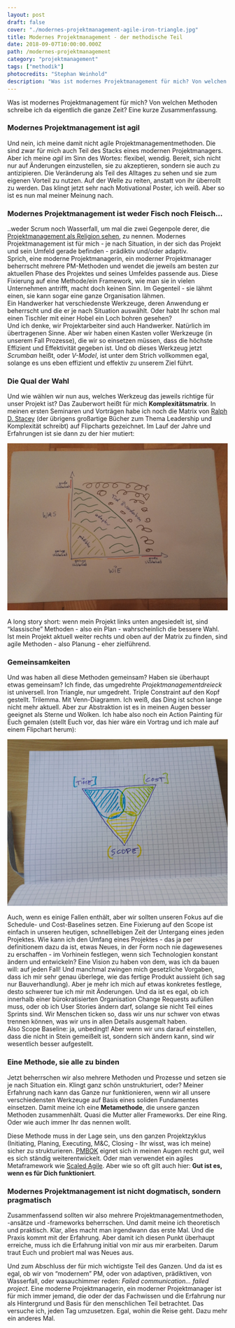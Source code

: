 ```yaml
---
layout: post
draft: false
cover: "./modernes-projektmanagement-agile-iron-triangle.jpg"
title: Modernes Projektmanagement - der methodische Teil
date: 2018-09-07T10:00:00.000Z
path: /modernes-projektmanagement
category: "projektmanagement"
tags: ["methodik"]
photocredits: "Stephan Weinhold"
description: "Was ist modernes Projektmanagement für mich? Von welchen Methoden schreibe ich da eigentlich die ganze Zeit? Eine kurze Zusammenfassung."
---
```


Was ist modernes Projektmanagement für mich? Von welchen Methoden schreibe ich da eigentlich die ganze Zeit? Eine kurze Zusammenfassung.

### Modernes Projektmanagement ist agil

Und nein, ich meine damit nicht agile Projektmanagementmethoden. Die sind zwar für mich auch Teil des Stacks eines modernen Projektmanagers. Aber ich meine _agil_ im Sinn des Wortes: flexibel, wendig. Bereit, sich nicht nur auf Änderungen einzustellen, sie zu akzeptieren, sondern sie auch zu antizipieren. Die Veränderung als Teil des Alltages zu sehen und sie zum eigenen Vorteil zu nutzen. Auf der Welle zu reiten, anstatt von ihr überrollt zu werden. Das klingt jetzt sehr nach Motivational Poster, ich weiß. Aber so ist es nun mal meiner Meinung nach.

### Modernes Projektmanagement ist weder Fisch noch Fleisch…

..weder Scrum noch Wasserfall, um mal die zwei Gegenpole derer, die [Projektmanagement als Religion sehen](/too-scrum), zu nennen. Modernes Projektmanagement ist für mich - je nach Situation, in der sich das Projekt und sein Umfeld gerade befinden - prädiktiv und/oder adaptiv.  
Sprich, eine moderne Projektmanagerin, ein moderner Projektmanager beherrscht mehrere PM-Methoden und wendet die jeweils am besten zur aktuellen Phase des Projektes und seines Umfeldes passende aus. Diese Fixierung auf eine Methode/ein Framework, wie man sie in vielen Unternehmen antrifft, macht doch keinen Sinn. Im Gegenteil - sie lähmt einen, sie kann sogar eine ganze Organisation lähmen.  
Ein Handwerker hat verschiedenste Werkzeuge, deren Anwendung er beherrscht und die er je nach Situation auswählt. Oder habt Ihr schon mal einen Tischler mit einer Hobel ein Loch bohren gesehen?  
Und ich denke, wir Projektarbeiter sind auch Handwerker. Natürlich im übertragenen Sinne. Aber wir haben einen Kasten voller Werkzeuge (in unserem Fall Prozesse), die wir so einsetzen müssen, dass die höchste Effizient und Effektivität gegeben ist. Und ob dieses Werkzeug jetzt _Scrumban_ heißt, oder _V-Model_, ist unter dem Strich vollkommen egal, solange es uns eben effizient und effektiv zu unserem Ziel führt.

### Die Qual der Wahl

Und wie wählen wir nun aus, welches Werkzeug das jeweils richtige für unser Projekt ist? Das Zauberwort heißt für mich **Komplexitätsmatrix**. In meinen ersten Seminaren und Vorträgen habe ich noch die Matrix von [Ralph D. Stacey](https://en.m.wikipedia.org/wiki/Ralph_D._Stacey) (der übrigens großartige Bücher zum Thema Leadership und Komplexität schreibt) auf Flipcharts gezeichnet. Im Lauf der Jahre und Erfahrungen ist sie dann zu der hier mutiert:

![Projektmanagement Komplexitätsmatrix](./modernes-projektmanagement-komplexitaet-matrix.jpg)

A long story short: wenn mein Projekt links unten angesiedelt ist, sind “klassische” Methoden - also ein Plan - wahrscheinlich die bessere Wahl. Ist mein Projekt aktuell weiter rechts und oben auf der Matrix zu finden, sind agile Methoden - also Planung - eher zielführend.

### Gemeinsamkeiten

Und was haben all diese Methoden gemeinsam? Haben sie überhaupt etwas gemeinsam? Ich finde, das umgedrehte _Projektmanagementdreieck_ ist universell. Iron Triangle, nur umgedreht. Triple Constraint auf den Kopf gestellt. Trilemma. Mit Venn-Diagramm. Ich weiß, das Ding ist schon lange nicht mehr aktuell. Aber zur Abstraktion ist es in meinen Augen besser geeignet als Sterne und Wolken. Ich habe also noch ein Action Painting für Euch gemalen (stellt Euch vor, das hier wäre ein Vortrag und ich male auf einem Flipchart herum):

![Projektmanagement Agiles Dreieck](./modernes-projektmanagement-agile-iron-triangle.jpg)

Auch, wenn es einige Fallen enthält, aber wir sollten unseren Fokus auf die Schedule- und Cost-Baselines setzen. Eine Fixierung auf den Scope ist einfach in unseren heutigen, schnelllebigen Zeit der Untergang eines jeden Projektes. Wie kann ich den Umfang eines Projektes - das ja per definitionem dazu da ist, etwas Neues, in der Form noch nie dagewesenes zu erschaffen - im Vorhinein festlegen, wenn sich Technologien konstant ändern und entwickeln? Eine Vision zu haben von dem, was ich da bauen will: auf jeden Fall! Und manchmal zwingen mich gesetzliche Vorgaben, dass ich mir sehr genau überlege, wie das fertige Produkt aussieht (ich sag nur Bauverhandlung). Aber je mehr ich mich auf etwas konkretes festlege, desto schwerer tue ich mir mit Änderungen. Und da ist es egal, ob ich innerhalb einer bürokratisierten Organisation Change Requests aufüllen muss, oder ob ich User Stories ändern darf, solange sie nicht Teil eines Sprints sind. Wir Menschen ticken so, dass wir uns nur schwer von etwas trennen können, was wir uns in allen Details ausgemalt haben.  
Also Scope Baseline: ja, unbedingt! Aber wenn wir uns darauf einstellen, dass die nicht in Stein gemeißelt ist, sondern sich ändern kann, sind wir wesentlich besser aufgestellt.

### Eine Methode, sie alle zu binden

Jetzt beherrschen wir also mehrere Methoden und Prozesse und setzen sie je nach Situation ein. Klingt ganz schön unstrukturiert, oder? Meiner Erfahrung nach kann das Ganze nur funktionieren, wenn wir all unsere verschiedensten Werkzeuge auf Basis eines soliden Fundamentes einsetzen. Damit meine ich eine **Metamethode**, die unsere ganzen Methoden zusammenhält. Quasi die Mutter aller Frameworks. Der eine Ring. Oder wie auch immer Ihr das nennen wollt.

Diese Methode muss in der Lage sein, uns den ganzen Projektzyklus
(Initiating, Planing, Executing, M&C, Closing - Ihr wisst, was ich meine) sicher zu strukturieren. [PMBOK](https://www.pmi.org/pmbok-guide-standards) eignet sich in meinen Augen recht gut, weil es sich ständig weiterentwickelt. Oder man verwendet ein agiles Metaframework wie [Scaled Agile](https://www.scaledagileframework.com). Aber wie so oft gilt auch hier: **Gut ist es, wenn es für Dich funktioniert**.

### Modernes Projektmanagement ist nicht dogmatisch, sondern pragmatisch

Zusammenfassend sollten wir also mehrere Projektmanagementmethoden, -ansätze und -frameworks beherrschen. Und damit meine ich theoretisch und praktisch. Klar, alles macht man irgendwann das erste Mal. Und die Praxis kommt mit der Erfahrung. Aber damit ich diesen Punkt überhaupt erreiche, muss ich die Erfahrung initial von mir aus mir erarbeiten. Darum traut Euch und probiert mal was Neues aus.

Und zum Abschluss der für mich wichtigste Teil des Ganzen. Und da ist es egal, ob wir von “modernem” PM, oder von adaptiven, prädiktiven, von Wasserfall, oder wasauchimmer reden:
_Failed communication... failed project_. Eine moderne Projektmanagerin, ein moderner Projektmanager ist für mich immer jemand, die oder der das Fachwissen und die Erfahrung nur als Hintergrund und Basis für den menschlichen Teil betrachtet. Das versuche ich, jeden Tag umzusetzen. Egal, wohin die Reise geht. Dazu mehr ein anderes Mal.
